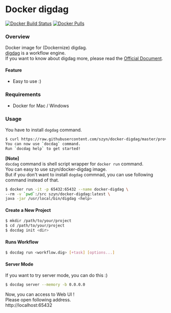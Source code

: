 # Docker digdag
[![Docker Build Status](https://img.shields.io/docker/build/szyn/docker-digdag.svg?style=flat-square)](https://hub.docker.com/r/szyn/docker-digdag/builds)
[![Docker Pulls](https://img.shields.io/docker/pulls/szyn/docker-digdag.svg?style=flat-square)](https://hub.docker.com/r/szyn/docker-digdag)

### Overview
Docker image for (Dockernize) digdag.  
[digdag](http://www.digdag.io/) is a workflow engine.  
If you want to know about digdag more, please read the [Official Document](https://docs.digdag.io/).

#### Feature
* Easy to use :)

### Requirements
* Docker for Mac / Windows

### Usage
You have to install `dogdag` command.

```bash
$ curl https://raw.githubusercontent.com/szyn/docker-digdag/master/provision/install | sh
You can now use `docdag` command.
Run `docdag help` to get started!
```

**[Note]**  
`docdag` command is shell script wrapper for `docker run` command.  
You can easy to use szyn/docker-digdag image.  
But if you don't want to install `dogdag` commnad, you can use following command instead of that.
```bash
$ docker run -it -p 65432:65432 --name docker-digdag \
--rm -v `pwd`:/src szyn/docker-digdag:latest \
java -jar /usr/local/bin/digdag <help>
```

#### Create a New Project

```bash
$ mkdir /path/to/your/project
$ cd /path/to/your/project
$ docdag init <dir>
```

#### Runs Workflow

```bash
$ docdag run <workflow.dig> [+task] [options...]
```

#### Server Mode
If you want to try server mode, you can do this :)

```bash
$ docdag server --memory -b 0.0.0.0
```

Now, you can access to Web UI !  
Please open following address.  
http://localhost:65432
